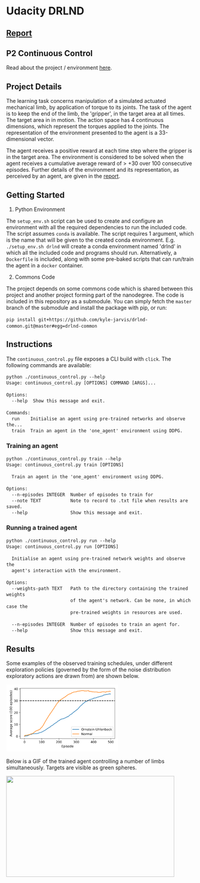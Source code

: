 # Udacity DRLND

## [Report](./Report.md)

## P2 Continuous Control
Read about the project / environment [here](./UdacityP2ContinuousControl.md).

## Project Details
The learning task concerns manipulation of a simulated actuated mechanical limb,
by application of torque to its joints. The task of the agent is to keep the
end of the limb, the 'gripper', in the target area at all times. The target area
in in motion. The action space has 4 continuous dimensions, which represent the
torques applied to the joints. The representation of the environment presented
to the agent is a 33-dimensional vector.

The agent receives a positive reward at each time step where the gripper is in 
the target area. The environment is considered to be solved when the agent 
receives a cumulative average reward of > +30 over 100 consecutive episodes. Further details of the environment and its representation, as perceived by an agent, are given in the [report](./Report.md).

## Getting Started
1. Python Environment

The `setup_env.sh` script can be used to create and configure an environment with all the required dependencies to run the included code. The script assumes `conda` is available. The script requires 1 argument, which is the name that will be given to the created conda environment. E.g. `./setup_env.sh drlnd` will create a conda environment named 'drlnd' in which all the included code and programs should run. Alternatively, 
a `Dockerfile` is included, along with some pre-baked scripts that can run/train
the agent in a `docker` container.

2. Commons Code

The project depends on some commons code which is shared between this project and
another project forming part of the nanodegree. The code is included in this
repository as a submodule. You can simply fetch the `master` branch of the submodule
and install the package with pip, or run:

`pip install git+https://github.com/kyle-jarvis/drlnd-common.git@master#egg=drlnd-common`

## Instructions
The `continuous_control.py` file exposes a CLI build with `click`. The following
commands are available:

```
python ./continuous_control.py --help
Usage: continuous_control.py [OPTIONS] COMMAND [ARGS]...

Options:
  --help  Show this message and exit.

Commands:
  run    Initialise an agent using pre-trained networks and observe the...
  train  Train an agent in the 'one_agent' environment using DDPG.
```

### Training an agent

```
python ./continuous_control.py train --help
Usage: continuous_control.py train [OPTIONS]

  Train an agent in the 'one_agent' environment using DDPG.

Options:
  --n-episodes INTEGER  Number of episodes to train for
  --note TEXT           Note to record to .txt file when results are saved.
  --help                Show this message and exit.
```

### Running a trained agent

```
python ./continuous_control.py run --help
Usage: continuous_control.py run [OPTIONS]

  Initialise an agent using pre-trained network weights and observe the
  agent's interaction with the environment.

Options:
  --weights-path TEXT   Path to the directory containing the trained weights
                        of the agent's network. Can be none, in which case the
                        pre-trained weights in resources are used.

  --n-episodes INTEGER  Number of episodes to train an agent for.
  --help                Show this message and exit.
```

## Results

Some examples of the observed training schedules, under different exploration policies (governed by the form of the noise distribution exploratory actions are drawn from) are shown below.

<img src = "./resources/comparison.png" width="300"/>

Below is a GIF of the trained agent controlling a number of limbs simultaneously. Targets are visible as green spheres.

<img src = "./resources/reacher.gif" width="450" height=270/>